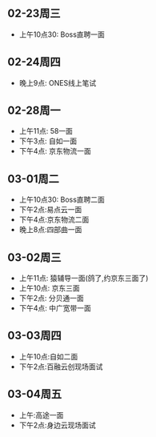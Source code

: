 ## 02-23周三
- 上午10点30: Boss直聘一面
## 02-24周四
- 晚上9点: ONES线上笔试
## 02-28周一
- 上午11点: 58一面
- 下午3点: 自如一面
- 下午4点: 京东物流一面
## 03-01周二
- 上午10点30: Boss直聘二面
- 下午2点:易点云一面
- 下午4点:京东物流二面
- 晚上8点:四部曲一面
## 03-02周三
- 上午11点: 猿辅导一面(鸽了,约京东三面了)
- 上午10点: 京东三面
- 下午2点: 分贝通一面
- 下午4点: 中广宽带一面
## 03-03周四
- 上午10点:自如二面
- 下午2点:百融云创现场面试
## 03-04周五
- 上午:高途一面
- 下午2点:身边云现场面试